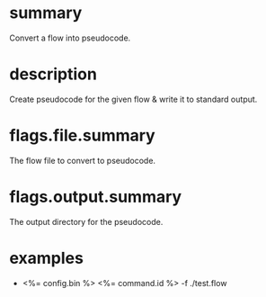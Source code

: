 # summary

Convert a flow into pseudocode.

# description

Create pseudocode for the given flow & write it to standard output.

# flags.file.summary

The flow file to convert to pseudocode.

# flags.output.summary

The output directory for the pseudocode.

# examples

- <%= config.bin %> <%= command.id %> -f ./test.flow
